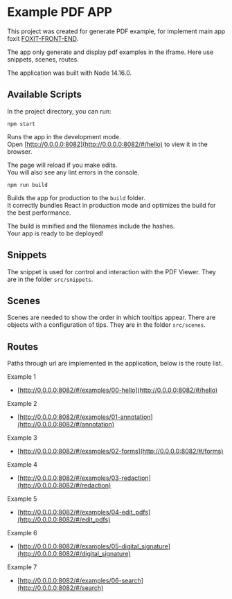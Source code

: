 # Example PDF APP

This project was created for generate PDF example, for implement main app foxit [FOXIT-FRONT-END](https://github.com/Halo-Lab/foxit-front-end).

The app only generate and display pdf examples in the iframe. Here use snippets, scenes, routes.

The application was built with Node 14.16.0.

## Available Scripts

In the project directory, you can run:

```
npm start
```

Runs the app in the development mode.\
Open [http://0.0.0.0:8082](http://0.0.0.0:8082/#/hello) to view it in the browser.

The page will reload if you make edits.\
You will also see any lint errors in the console.

```
npm run build
```

Builds the app for production to the `build` folder.\
It correctly bundles React in production mode and optimizes the build for the best performance.

The build is minified and the filenames include the hashes.\
Your app is ready to be deployed!

## Snippets 

The snippet is used for control and interaction with the PDF Viewer. They are in the folder `src/snippets`.

## Scenes 

Scenes are needed to show the order in which tooltips appear. There are objects with a configuration of tips.
They are in the folder `src/scenes`.

## Routes

Paths through url are implemented in the application, below is the route list.

Example 1 
* [http://0.0.0.0:8082/#/examples/00-hello](http://0.0.0.0:8082/#/hello)

Example 2
* [http://0.0.0.0:8082/#/examples/01-annotation](http://0.0.0.0:8082/#/annotation)

Example 3
* [http://0.0.0.0:8082/#/examples/02-forms](http://0.0.0.0:8082/#/forms)

Example 4
* [http://0.0.0.0:8082/#/examples/03-redaction](http://0.0.0.0:8082/#/redaction)

Example 5
* [http://0.0.0.0:8082/#/examples/04-edit_pdfs](http://0.0.0.0:8082/#/edit_pdfs)

Example 6
* [http://0.0.0.0:8082/#/examples/05-digital_signature](http://0.0.0.0:8082/#/digital_signature)

Example 7
* [http://0.0.0.0:8082/#/examples/06-search](http://0.0.0.0:8082/#/search)


